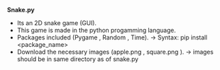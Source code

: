 **Snake.py**
- Its an 2D snake game (GUI).
- This game is made in the python progamming language.
- Packages included (Pygame , Random , Time). -> Syntax: pip install <package_name> 
- Download the necessary images (apple.png , square.png ). -> images should be in same directory as of snake.py
